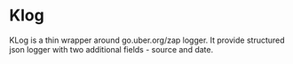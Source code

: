 # Klog

KLog is a thin wrapper around go.uber.org/zap logger.
It provide structured json logger with two additional fields - source and date.
